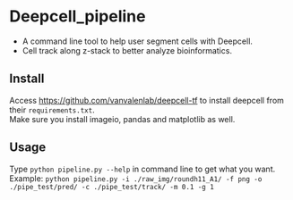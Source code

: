 # Deepcell_pipeline
* A command line tool to help user segment cells with Deepcell.
* Cell track along z-stack to better analyze bioinformatics.

## Install
Access https://github.com/vanvalenlab/deepcell-tf to install deepcell from their ```requirements.txt```.  
Make sure you install imageio, pandas and matplotlib as well.

## Usage
Type ```python pipeline.py --help``` in command line to get what you want.  
Example: ```python pipeline.py -i ./raw_img/roundh11_A1/ -f png -o ./pipe_test/pred/ -c ./pipe_test/track/ -m 0.1 -g 1```
